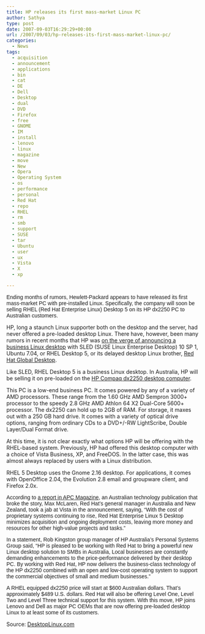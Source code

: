 ```yaml
---
title: HP releases its first mass-market Linux PC
author: Sathya
type: post
date: 2007-09-03T16:29:29+00:00
url: /2007/09/03/hp-releases-its-first-mass-market-linux-pc/
categories:
  - News
tags:
  - acquisition
  - announcement
  - applications
  - bin
  - cat
  - DE
  - Dell
  - Desktop
  - dual
  - DVD
  - Firefox
  - free
  - GNOME
  - IM
  - install
  - lenovo
  - linux
  - magazine
  - move
  - New
  - Opera
  - Operating System
  - os
  - performance
  - personal
  - Red Hat
  - repo
  - RHEL
  - rm
  - smb
  - support
  - SUSE
  - tar
  - Ubuntu
  - user
  - ux
  - Vista
  - X
  - xp

---
```

<font face="Arial">Ending months of rumors, Hewlett-Packard appears to have released its first mass-market PC with pre-installed Linux. Specifically, the company will soon be selling RHEL (Red Hat Enterprise Linux) Desktop 5 on its HP dx2250 PC to Australian customers.</p> 

<p>
  </font>HP, long a staunch Linux supporter both on the desktop and the server, had never offered a pre-loaded desktop Linux. There have, however, been many rumors in recent months that HP was <a target="new" href="http://www.desktoplinux.com/news/NS4537608418.html">on the verge of announcing a business Linux desktop</a> with SLED (SUSE Linux Enterprise Desktop) 10 SP 1, Ubuntu 7.04, or RHEL Desktop 5, or its delayed desktop Linux brother, <a target="new" href="http://www.desktoplinux.com/news/NS4294334547.html">Red Hat Global Desktop</a>.
</p>

<p>
  Like SLED, RHEL Desktop 5 is a business Linux desktop. In Australia, HP will be selling it on pre-loaded on the <a target="new" href="http://h10010.www1.hp.com/wwpc/us/en/sm/WF06a/12454-12454-64287-321860-3328893-3310266.html">HP Compaq dx2250 desktop computer</a>.
</p>

<p>
  This PC is a low-end business PC. It comes powered by any of a variety of AMD processors. These range from the 1.60 GHz AMD Sempron 3000+ processor to the speedy 2.8 GHz AMD Athlon 64 X2 Dual-Core 5600+ processor. The dx2250 can hold up to 2GB of RAM. For storage, it maxes out with a 250 GB hard drive. It comes with a variety of optical drive options, ranging from ordinary CDs to a DVD+/-RW LightScribe, Double Layer/Dual Format drive.
</p>

<p>
  At this time, it is not clear exactly what options HP will be offering with the RHEL-based system. Previously, HP had offered this desktop computer with a choice of Vista Business, XP, and FreeDOS. In the latter case, this was almost always replaced by users with a Linux distribution.
</p>

<p>
  RHEL 5 Desktop uses the Gnome 2.16 desktop. For applications, it comes with OpenOffice 2.04, the Evolution 2.8 email and groupware client, and Firefox 2.0x.
</p>

<p>
  <font face="Arial">According to </font><a target="new" href="http://www.apcmag.com/7034/hp_launches_red_hat_linux_pc"><font face="Arial">a report in APC Magazine</font></a><font face="Arial">, an Australian technology publication that broke the story, Max McLaren, Red Hat&#8217;s general manager in Australia and New Zealand, took a jab at Vista in the announcement, saying, &#8220;With the cost of proprietary systems continuing to rise, Red Hat Enterprise Linux 5 Desktop minimizes acquisition and ongoing deployment costs, leaving more money and resources for other high-value projects and tasks.&#8221;</p> 
  
  <p>
    In a statement, Rob Kingston group manager of HP Australia&#8217;s Personal Systems Group said, &#8220;HP is pleased to be working with Red Hat to bring a powerful new Linux desktop solution to SMBs in Australia, Local businesses are constantly demanding enhancements to the price-performance delivered by their desktop PC. By working with Red Hat, HP now delivers the business-class technology of the HP dx2250 combined with an open and low-cost operating system to support the commercial objectives of small and medium businesses.&#8221;
  </p>
  
  <p>
    A RHEL equipped dx2250 price will start at $600 Australian dollars. That&#8217;s approximately $489 U.S. dollars. Red Hat will also be offering Level One, Level Two and Level Three technical support for this system. With this move, HP joins Lenovo and Dell as major PC OEMs that are now offering pre-loaded desktop Linux to at least some of its customers.</font>
  </p>
  
  <p>
    Source: <a href="http://www.desktoplinux.com/news/NS2655594862.html">DesktopLinux.com</a>
  </p>